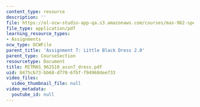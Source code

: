 ```yaml
---
content_type: resource
description: ''
file: https://ol-ocw-studio-app-qa.s3.amazonaws.com/courses/mas-962-special-topics-new-textiles-spring-2010/8475cb73bb68d7706fbff94968dee733_MITMAS_962S10_assn7_dress.pdf
file_type: application/pdf
learning_resource_types:
- Assignments
ocw_type: OCWFile
parent_title: 'Assignment 7: Little Black Dress 2.0'
parent_type: CourseSection
resourcetype: Document
title: MITMAS_962S10_assn7_dress.pdf
uid: 8475cb73-bb68-d770-6fbf-f94968dee733
video_files:
  video_thumbnail_file: null
video_metadata:
  youtube_id: null
---
```

